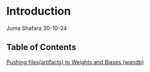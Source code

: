 # Introduction
Juma Shafara
30-10-24

<!-- WARNING: THIS FILE WAS AUTOGENERATED! DO NOT EDIT! -->

## Table of Contents

[Pushing files(artifacts) to Weights and Biases
(wandb)](00_push_data_to_wandb.ipynb)
